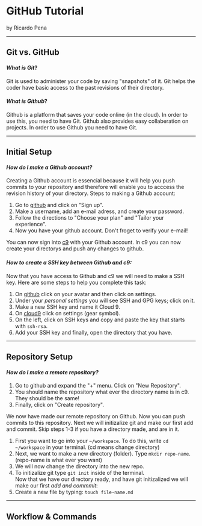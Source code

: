# GitHub Tutorial

by Ricardo Pena

---
## Git vs. GitHub
#### *What is Git*?  
Git is used to administer your code by saving "snapshots" of it. Git helps the coder have basic access to the past revisions of their directory.
#### *What is Github*?
Github is a platform that saves your code online (in the cloud). In order to use this, you need to have Git. Github also provides easy collaberation on projects. In order to use Github you need to have Git.

---
## Initial Setup
#### *How do I make a Github account?*
Creating a Github account is essencial because it will help you push commits to your repository and therefore will enable you to acccess the revision history of your directory. Steps to making a Github account:  
1. Go to [github](https://github.com/) and click on "Sign up".  
2. Make a username, add an e-mail adress, and create your password.  
3. Follow the directions to "Choose your plan" and "Tailor your experience".  
4. Now you have your github account. Don't froget to verify your e-mail!

You can now sign into [c9](https://c9.io/) with your Github account. In c9 you can now create your directorys and push any changes to github.
#### *How to create a SSH key between Github and c9:*
Now that you have access to Github and c9 we will need to make a SSH key. Here are some steps to help you complete this task:
1. On [github](https;//github.com/) click on your avatar and then click on settings.  
2. Under your _personal settings_ you will see SSH and GPG keys; click on it.  
3. Make a new SSH key and name it Cloud 9.  
4. On [cloud9](https://c9.io/?redirect=0) click on settings (gear symbol).  
5. On the left, click on SSH keys and copy and paste the key that starts with `ssh-rsa`.
6. Add your SSH key and finally, open the directory that you have.
---
## Repository Setup
#### *How do I make a remote repository?*
1. Go to github and expand the "+" menu. Click on "New Repository".  
2. You should name the repository what ever the directory name is in c9. They should be the same!  
3. Finally, click on "Create repository".  

We now have made our remote repository on Github. Now you can push commits to this repository. Next we will initizalize git and make our first add and commit. Skip steps 1-3 if you have a directory made, and are in it.  
1. First you want to go into your `~/workspace`. To do this, write `cd ~/workspace` in your terminal. (cd means change directory)
2. Next, we want to make a new directory (folder). Type `mkdir repo-name`. (repo-name is what ever you want)
3. We will now change the directory into the new repo.
4. To initizalize git type `git init` inside of the terminal.  
Now that we have our directory ready, and have git initizalized we will make our first *add and commmit*:
1. Create a new file by typing: `touch file-name.md `

---
## Workflow & Commands